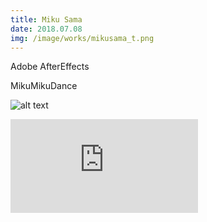 ```yaml
---
title: Miku Sama
date: 2018.07.08
img: /image/works/mikusama_t.png
---
```

Adobe AfterEffects

MikuMikuDance



![alt text](http://drive.google.com/uc?export=view&id=1wp9KYl8PhY8BgmMdhW8d41smFHjzzFue)

<div class="video-wrap">
<div class="gvideo">
<iframe class="gdrive" src="https://drive.google.com/file/d/18x73Q4xkhOs6eXOr_T1-zZ5ENswcAQaP/preview" frameborder="0" allow="accelerometer; autoplay; clipboard-write; encrypted-media; gyroscope; picture-in-picture" allowfullscreen>
</iframe>
</div>
</div>